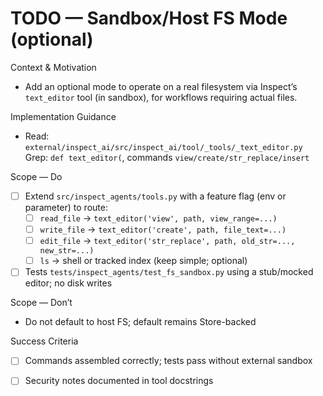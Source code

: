 # TODO — Sandbox/Host FS Mode (optional)

Context & Motivation
- Add an optional mode to operate on a real filesystem via Inspect’s `text_editor` tool (in sandbox), for workflows requiring actual files.

Implementation Guidance
- Read: `external/inspect_ai/src/inspect_ai/tool/_tools/_text_editor.py`  
  Grep: `def text_editor(`, commands `view/create/str_replace/insert`

Scope — Do
- [ ] Extend `src/inspect_agents/tools.py` with a feature flag (env or parameter) to route:
  - [ ] `read_file` → `text_editor('view', path, view_range=...)`
  - [ ] `write_file` → `text_editor('create', path, file_text=...)`
  - [ ] `edit_file` → `text_editor('str_replace', path, old_str=..., new_str=...)`
  - [ ] `ls` → shell or tracked index (keep simple; optional)
- [ ] Tests `tests/inspect_agents/test_fs_sandbox.py` using a stub/mocked editor; no disk writes

Scope — Don’t
- Do not default to host FS; default remains Store-backed

Success Criteria
- [ ] Commands assembled correctly; tests pass without external sandbox
- [ ] Security notes documented in tool docstrings


